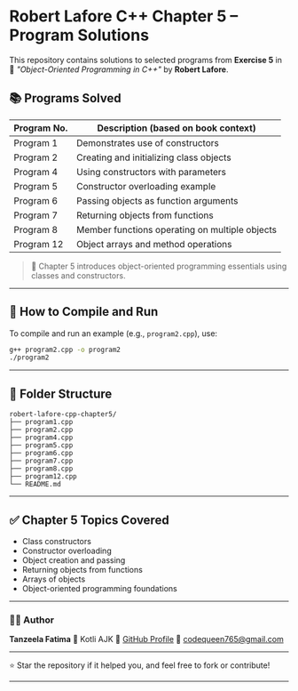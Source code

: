 # Robert Lafore C++ Chapter 5 – Program Solutions

This repository contains solutions to selected programs from **Exercise 5** in  
📘 *"Object-Oriented Programming in C++"* by **Robert Lafore**.

## 📚 Programs Solved

| Program No. | Description (based on book context)         |
|-------------|---------------------------------------------|
| Program 1   | Demonstrates use of constructors            |
| Program 2   | Creating and initializing class objects     |
| Program 4   | Using constructors with parameters          |
| Program 5   | Constructor overloading example             |
| Program 6   | Passing objects as function arguments       |
| Program 7   | Returning objects from functions            |
| Program 8   | Member functions operating on multiple objects |
| Program 12  | Object arrays and method operations         |

> 📌 Chapter 5 introduces object-oriented programming essentials using classes and constructors.

---

## 🚀 How to Compile and Run

To compile and run an example (e.g., `program2.cpp`), use:
```bash
g++ program2.cpp -o program2
./program2
````

---

## 📁 Folder Structure

```
robert-lafore-cpp-chapter5/
├── program1.cpp
├── program2.cpp
├── program4.cpp
├── program5.cpp
├── program6.cpp
├── program7.cpp
├── program8.cpp
├── program12.cpp
└── README.md
```

---

## ✅ Chapter 5 Topics Covered

* Class constructors
* Constructor overloading
* Object creation and passing
* Returning objects from functions
* Arrays of objects
* Object-oriented programming foundations

---

### 🙋‍♀️ Author

**Tanzeela Fatima**
📍 Kotli AJK
🔗 [GitHub Profile](https://github.com/Fatima-progmmer)
📧 [codequeen765@gmail.com](mailto:codequeen765@gmail.com)

---

⭐ Star the repository if it helped you, and feel free to fork or contribute!


---
